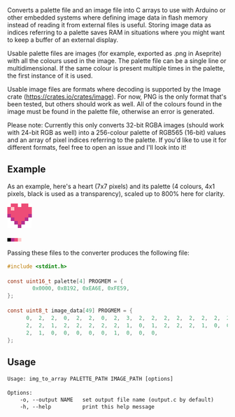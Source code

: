 Converts a palette file and an image file into C arrays to use with Arduino or other embedded systems where defining image data in flash memory instead of reading it from external files is useful. Storing image data as indices referring to a palette saves RAM in situations where you might want to keep a buffer of an external display.

Usable palette files are images (for example, exported as .png in Aseprite) with all the colours used in the image. The palette file can be a single line or multidimensional. If the same colour is present multiple times in the palette, the first instance of it is used.

Usable image files are formats where decoding is supported by the Image crate (https://crates.io/crates/image). For now, PNG is the only format that's been tested, but others should work as well. All of the colours found in the image must be found in the palette file, otherwise an error is generated.

Please note: Currently this only converts 32-bit RGBA images (should work with 24-bit RGB as well) into a 256-colour palette of RGB565 (16-bit) values and an array of pixel indices referring to the palette. If you'd like to use it for different formats, feel free to open an issue and I'll look into it!

## Example
As an example, here's a heart (7x7 pixels) and its palette (4 colours, 4x1 pixels, black is used as a transparency), scaled up to 800% here for clarity.

![a pixelart heart](https://raw.githubusercontent.com/minteyay/img_to_array/master/doc/example_heart_big.png "a pixelart heart")

![a palette of black and shades of red](https://raw.githubusercontent.com/minteyay/img_to_array/master/doc/example_heart_palette_big.png "a palette of black and shades of red")

Passing these files to the converter produces the following file:
```C
#include <stdint.h>

const uint16_t palette[4] PROGMEM = {
        0x0000, 0xB192, 0xEA6E, 0xFE59, 
};

const uint8_t image_data[49] PROGMEM = {
      0,  2,  2,  0,  2,  2,  0,  2,  3,  2,  2,  2,  2,  2,  2,  2,  2,  2,  2,
      2,  2,  1,  2,  2,  2,  2,  2,  1,  0,  1,  2,  2,  2,  1,  0,  0,  0,  1,
      2,  1,  0,  0,  0,  0,  0,  1,  0,  0,  0,
};
```

## Usage
```
Usage: img_to_array PALETTE_PATH IMAGE_PATH [options]

Options:
    -o, --output NAME   set output file name (output.c by default)
    -h, --help          print this help message
```

